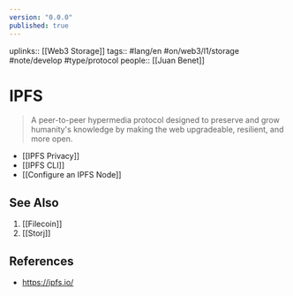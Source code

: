 ```yaml
---
version: "0.0.0"
published: true
---
```

uplinks:: [[Web3 Storage]]
tags:: #lang/en #on/web3/l1/storage #note/develop #type/protocol
people:: [[Juan Benet]]
# IPFS
> A peer-to-peer hypermedia protocol designed to preserve and grow humanity's knowledge by making the web upgradeable, resilient, and more open.

- [[IPFS Privacy]]
- [[IPFS CLI]]
- [[Configure an IPFS Node]]


## See Also
1. [[Filecoin]]
2. [[Storj]]


## References
- https://ipfs.io/